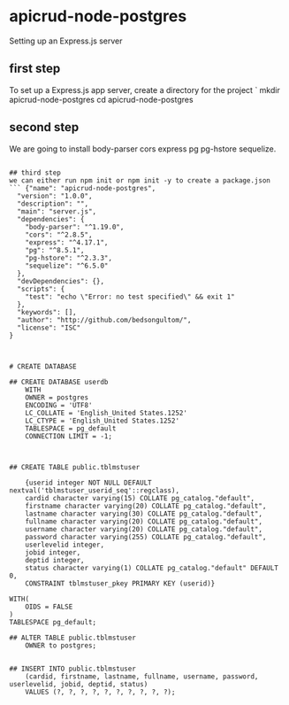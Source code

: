 # apicrud-node-postgres 

Setting up an Express.js server

## first step
 To set up a Express.js app server, create a directory for the project
 ` mkdir apicrud-node-postgres
  cd apicrud-node-postgres


## second step
We are going to install body-parser cors express pg pg-hstore sequelize.

``` npm i body-parser cors express pg pg-hstore sequelize

## third step
we can either run npm init or npm init -y to create a package.json
``` {"name": "apicrud-node-postgres",
  "version": "1.0.0",
  "description": "",
  "main": "server.js",
  "dependencies": {
    "body-parser": "^1.19.0",
    "cors": "^2.8.5",
    "express": "^4.17.1",
    "pg": "^8.5.1",
    "pg-hstore": "^2.3.3",
    "sequelize": "^6.5.0"
  },
  "devDependencies": {},
  "scripts": {
    "test": "echo \"Error: no test specified\" && exit 1"
  },
  "keywords": [],
  "author": "http://github.com/bedsongultom/",
  "license": "ISC"
}



# CREATE DATABASE

## CREATE DATABASE userdb
    WITH 
    OWNER = postgres
    ENCODING = 'UTF8'
    LC_COLLATE = 'English_United States.1252'
    LC_CTYPE = 'English_United States.1252'
    TABLESPACE = pg_default
    CONNECTION LIMIT = -1;



## CREATE TABLE public.tblmstuser 

    {userid integer NOT NULL DEFAULT nextval('tblmstuser_userid_seq'::regclass),
    cardid character varying(15) COLLATE pg_catalog."default",
    firstname character varying(20) COLLATE pg_catalog."default",
    lastname character varying(30) COLLATE pg_catalog."default",
    fullname character varying(20) COLLATE pg_catalog."default",
    username character varying(20) COLLATE pg_catalog."default",
    password character varying(255) COLLATE pg_catalog."default",
    userlevelid integer,
    jobid integer,
    deptid integer,
    status character varying(1) COLLATE pg_catalog."default" DEFAULT 0,
    CONSTRAINT tblmstuser_pkey PRIMARY KEY (userid)}

WITH( 
    OIDS = FALSE
)
TABLESPACE pg_default;

## ALTER TABLE public.tblmstuser
    OWNER to postgres;


## INSERT INTO public.tblmstuser
	(cardid, firstname, lastname, fullname, username, password, userlevelid, jobid, deptid, status)
	VALUES (?, ?, ?, ?, ?, ?, ?, ?, ?, ?);



